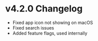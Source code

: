 # v4.2.0 Changelog

* Fixed app icon not showing on macOS
* Fixed search issues
* Added feature flags, used internally
